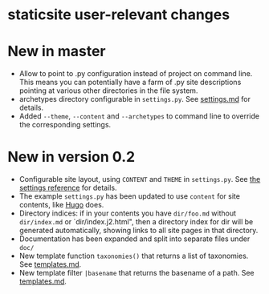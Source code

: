 # staticsite user-relevant changes

# New in master

* Allow to point to .py configuration instead of project on command line.
  This means you can potentially have a farm of .py site descriptions pointing
  at various other directories in the file system.
* archetypes directory configurable in `settings.py`. See
  [settings.md](doc/settings.md) for details.
* Added `--theme`, `--content` and `--archetypes` to command line to override
  the corresponding settings.

# New in version 0.2

* Configurable site layout, using `CONTENT` and `THEME` in `settings.py`. See
  [the settings reference](doc/settings.md) for details.
* The example `settings.py` has been updated to use `content` for site
  contents, like [Hugo](https://gohugo.io) does.
* Directory indices: if in your contents you have `dir/foo.md` without
  `dir/index.md` or `dir/index.j2.html", then a directory index for dir will be
  generated automatically, showing links to all site pages in that directory.
* Documentation has been expanded and split into separate files under `doc/`
* New template function `taxonomies()` that returns a list of taxonomies. See
  [templates.md](doc/templates.md).
* New template filter `|basename` that returns the basename of a path. See
  [templates.md](doc/templates.md).
